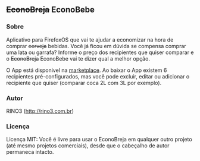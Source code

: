 ## <del>EconoBreja</del> EconoBebe

### Sobre

Aplicativo para FirefoxOS que vai te ajudar a economizar na hora de comprar <del>cerveja</del> bebidas. Você já ficou em dúvida se compensa comprar uma lata ou garrafa? Informe o preço dos recipientes que quiser comparar e o <del>EconoBreja</del> EconoBebe vai te dizer qual a melhor opção.

O App está disponivel na <a href="http://marketplace.firefox.com/app/econobebe/">marketplace</a>. Ao baixar o App existem 6 recipientes pré-configurados, mas você pode excluir, editar ou adicionar o recipiente que quiser (comparar coca 2L com 3L por exemplo).

###  Autor

RINO3 (http://rino3.com.br)

###  Licença

Licença MIT: Você é livre para usar o EconoBreja em qualquer outro projeto (até mesmo projetos comerciais), desde que o cabeçalho de autor permaneca intacto. 


